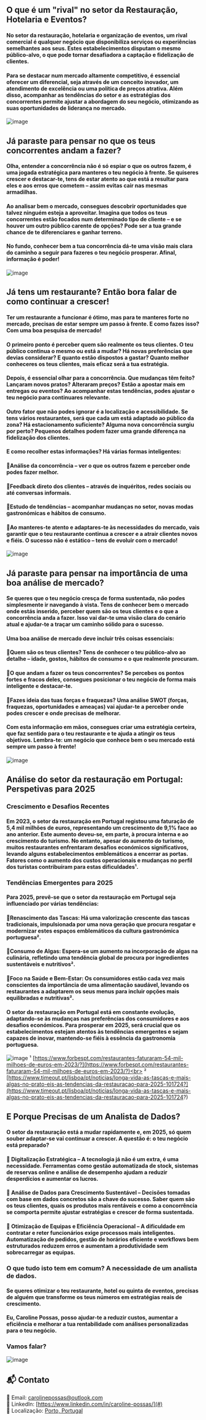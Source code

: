 ## O que é um "rival" no setor da Restauração, Hotelaria e Eventos?

#### No setor da restauração, hotelaria e organização de eventos, um rival comercial é qualquer negócio que disponibiliza serviços ou experiências semelhantes aos seus. Estes estabelecimentos disputam o mesmo público-alvo, o que pode tornar desafiadora a captação e fidelização de clientes.

#### Para se destacar num mercado altamente competitivo, é essencial oferecer um diferencial, seja através de um conceito inovador, um atendimento de excelência ou uma política de preços atrativa. Além disso, acompanhar as tendências do setor e as estratégias dos concorrentes permite ajustar a abordagem do seu negócio, otimizando as suas oportunidades de liderança no mercado.
![image](https://github.com/user-attachments/assets/675f2c67-724a-4d7a-ae7f-878e25f1332b)

## Já paraste para pensar no que os teus concorrentes andam a fazer?

#### Olha, entender a concorrência não é só espiar o que os outros fazem, é uma jogada estratégica para manteres o teu negócio à frente. Se quiseres crescer e destacar-te, tens de estar atento ao que está a resultar para eles e aos erros que cometem – assim evitas cair nas mesmas armadilhas.

#### Ao analisar bem o mercado, consegues descobrir oportunidades que talvez ninguém esteja a aproveitar. Imagina que todos os teus concorrentes estão focados num determinado tipo de cliente – e se houver um outro público carente de opções? Pode ser a tua grande chance de te diferenciares e ganhar terreno.

#### No fundo, conhecer bem a tua concorrência dá-te uma visão mais clara do caminho a seguir para fazeres o teu negócio prosperar. Afinal, informação é poder!
![image](https://github.com/user-attachments/assets/9a6a606e-d09a-4f63-9c66-b1fd40fcc6c3)

## Já tens um restaurante? Então bora falar de como continuar a crescer!

#### Ter um restaurante a funcionar é ótimo, mas para te manteres forte no mercado, precisas de estar sempre um passo à frente. E como fazes isso? Com uma boa pesquisa de mercado!

#### O primeiro ponto é perceber quem são realmente os teus clientes. O teu público continua o mesmo ou está a mudar? Há novas preferências que devias considerar? E quanto estão dispostos a gastar? Quanto melhor conheceres os teus clientes, mais eficaz será a tua estratégia.

#### Depois, é essencial olhar para a concorrência. Que mudanças têm feito? Lançaram novos pratos? Alteraram preços? Estão a apostar mais em entregas ou eventos? Ao acompanhar estas tendências, podes ajustar o teu negócio para continuares relevante.

#### Outro fator que não podes ignorar é a localização e acessibilidade. Se tens vários restaurantes, será que cada um está adaptado ao público da zona? Há estacionamento suficiente? Alguma nova concorrência surgiu por perto? Pequenos detalhes podem fazer uma grande diferença na fidelização dos clientes.

#### E como recolher estas informações? Há várias formas inteligentes:

#### 🔹Análise da concorrência – ver o que os outros fazem e perceber onde podes fazer melhor.
#### 🔹Feedback direto dos clientes – através de inquéritos, redes sociais ou até conversas informais.
#### 🔹Estudo de tendências – acompanhar mudanças no setor, novas modas gastronómicas e hábitos de consumo.
#### 🔹Ao manteres-te atento e adaptares-te às necessidades do mercado, vais garantir que o teu restaurante continua a crescer e a atrair clientes novos e fiéis. O sucesso não é estático – tens de evoluir com o mercado!
![image](https://github.com/user-attachments/assets/8090bb49-e9ec-4091-9f01-9ca053bc514e)

## Já paraste para pensar na importância de uma boa análise de mercado?

#### Se queres que o teu negócio cresça de forma sustentada, não podes simplesmente ir navegando à vista. Tens de conhecer bem o mercado onde estás inserido, perceber quem são os teus clientes e o que a concorrência anda a fazer. Isso vai dar-te uma visão clara do cenário atual e ajudar-te a traçar um caminho sólido para o sucesso.

#### Uma boa análise de mercado deve incluir três coisas essenciais:

#### 🔹Quem são os teus clientes? Tens de conhecer o teu público-alvo ao detalhe – idade, gostos, hábitos de consumo e o que realmente procuram.
#### 🔹O que andam a fazer os teus concorrentes? Se percebes os pontos fortes e fracos deles, consegues posicionar o teu negócio de forma mais inteligente e destacar-te.
#### 🔹Fazes ideia das tuas forças e fraquezas? Uma análise SWOT (forças, fraquezas, oportunidades e ameaças) vai ajudar-te a perceber onde podes crescer e onde precisas de melhorar.

#### Com esta informação em mãos, consegues criar uma estratégia certeira, que faz sentido para o teu restaurante e te ajuda a atingir os teus objetivos. Lembra-te: um negócio que conhece bem o seu mercado está sempre um passo à frente!
![image](https://github.com/user-attachments/assets/e26c551b-6d4d-4ff4-b0d2-0fd3258f5b48)

## Análise do setor da restauração em Portugal: Perspetivas para 2025

### Crescimento e Desafios Recentes

#### Em 2023, o setor da restauração em Portugal registou uma faturação de 5,4 mil milhões de euros, representando um crescimento de 9,1% face ao ano anterior. Este aumento deveu-se, em parte, à procura interna e ao crescimento do turismo. No entanto, apesar do aumento do turismo, muitos restaurantes enfrentaram desafios económicos significativos, levando alguns estabelecimentos emblemáticos a encerrar as portas. Fatores como o aumento dos custos operacionais e mudanças no perfil dos turistas contribuíram para estas dificuldades¹. 

### Tendências Emergentes para 2025

#### Para 2025, prevê-se que o setor da restauração em Portugal seja influenciado por várias tendências:

#### 🔹Renascimento das Tascas: Há uma valorização crescente das tascas tradicionais, impulsionada por uma nova geração que procura resgatar e modernizar estes espaços emblemáticos da cultura gastronómica portuguesa².
#### 🔹Consumo de Algas: Espera-se um aumento na incorporação de algas na culinária, refletindo uma tendência global de procura por ingredientes sustentáveis e nutritivos². 
#### 🔹Foco na Saúde e Bem-Estar: Os consumidores estão cada vez mais conscientes da importância de uma alimentação saudável, levando os restaurantes a adaptarem os seus menus para incluir opções mais equilibradas e nutritivas².

#### O setor da restauração em Portugal está em constante evolução, adaptando-se às mudanças nas preferências dos consumidores e aos desafios económicos. Para prosperar em 2025, será crucial que os estabelecimentos estejam atentos às tendências emergentes e sejam capazes de inovar, mantendo-se fiéis à essência da gastronomia portuguesa.

![image](https://github.com/user-attachments/assets/fef5d6d8-62d6-4467-b6ad-c8e58d8c3ac2)
¹ [https://www.forbespt.com/restaurantes-faturaram-54-mil-milhoes-de-euros-em-2023/?](https://www.forbespt.com/restaurantes-faturaram-54-mil-milhoes-de-euros-em-2023/?)<br>
² [https://www.timeout.pt/lisboa/pt/noticias/longa-vida-as-tascas-e-mais-algas-no-prato-eis-as-tendencias-da-restauracao-para-2025-101724?](https://www.timeout.pt/lisboa/pt/noticias/longa-vida-as-tascas-e-mais-algas-no-prato-eis-as-tendencias-da-restauracao-para-2025-101724?)

## E Porque Precisas de um Analista de Dados?

#### O setor da restauração está a mudar rapidamente e, em 2025, só quem souber adaptar-se vai continuar a crescer. A questão é: o teu negócio está preparado?

#### 🔹 Digitalização Estratégica – A tecnologia já não é um extra, é uma necessidade. Ferramentas como gestão automatizada de stock, sistemas de reservas online e análise de desempenho ajudam a reduzir desperdícios e aumentar os lucros.
#### 🔹 Análise de Dados para Crescimento Sustentável – Decisões tomadas com base em dados concretos são a chave do sucesso. Saber quem são os teus clientes, quais os produtos mais rentáveis e como a concorrência se comporta permite ajustar estratégias e crescer de forma sustentada.
#### 🔹 Otimização de Equipas e Eficiência Operacional – A dificuldade em contratar e reter funcionários exige processos mais inteligentes. Automatização de pedidos, gestão de horários eficiente e workflows bem estruturados reduzem erros e aumentam a produtividade sem sobrecarregar as equipas.

### O que tudo isto tem em comum? A necessidade de um analista de dados.

#### Se queres otimizar o teu restaurante, hotel ou quinta de eventos, precisas de alguém que transforme os teus números em estratégias reais de crescimento.

#### Eu, Caroline Possas, posso ajudar-te a reduzir custos, aumentar a eficiência e melhorar a tua rentabilidade com análises personalizadas para o teu negócio.

### Vamos falar?

![image](https://github.com/user-attachments/assets/32950d36-a808-472f-8f55-8d564bc9f743)

## 📬 Contato
📧 Email: [carolinepossas@outlook.com](mailto:carolinepossas@outlook.com)  
🔗 LinkedIn: [https://www.linkedin.com/in/caroline-possas/](#)  
📍 Localização: [Porto, Portugal](#)  


